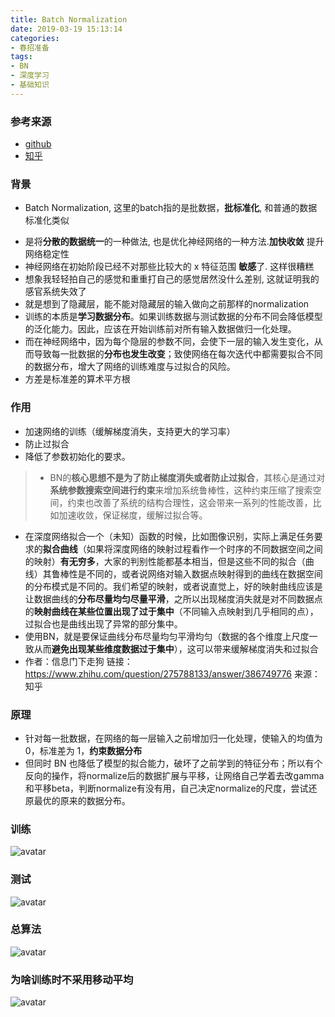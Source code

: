 ```yaml
---
title: Batch Normalization
date: 2019-03-19 15:13:14
categories: 
- 春招准备
tags:
- BN
- 深度学习
- 基础知识 
---
```

### 参考来源
- [github](https://github.com/imhuay/Algorithm_Interview_Notes-Chinese)
- [知乎](https://www.zhihu.com/question/275788133/answer/386749776)

### 背景
- Batch Normalization, 这里的batch指的是批数据，**批标准化**, 和普通的数据标准化类似
<!--more-->
- 是将**分散的数据统一**的一种做法, 也是优化神经网络的一种方法.**加快收敛** 提升网络稳定性
- 神经网络在初始阶段已经不对那些比较大的 x 特征范围 **敏感**了. 这样很糟糕
- 想象我轻轻拍自己的感觉和重重打自己的感觉居然没什么差别, 这就证明我的感官系统失效了
- 就是想到了隐藏层，能不能对隐藏层的输入做向之前那样的normalization
- 训练的本质是**学习数据分布**。如果训练数据与测试数据的分布不同会降低模型的泛化能力。因此，应该在开始训练前对所有输入数据做归一化处理。
- 而在神经网络中，因为每个隐层的参数不同，会使下一层的输入发生变化，从而导致每一批数据的**分布也发生改变**；致使网络在每次迭代中都需要拟合不同的数据分布，增大了网络的训练难度与过拟合的风险。
- 方差是标准差的算术平方根

### 作用
- 加速网络的训练（缓解梯度消失，支持更大的学习率）
- 防止过拟合
- 降低了参数初始化的要求。
> - BN的**核心思想不是为了防止梯度消失或者防止过拟合**，其核心是通过对**系统参数搜索空间进行约束**来增加系统鲁棒性，这种约束压缩了搜索空间，约束也改善了系统的结构合理性，这会带来一系列的性能改善，比如加速收敛，保证梯度，缓解过拟合等。
 - 在深度网络拟合一个（未知）函数的时候，比如图像识别，实际上满足任务要求的**拟合曲线**（如果将深度网络的映射过程看作一个时序的不同数据空间之间的映射）**有无穷多**，大家的判别性能都基本相当，但是这些不同的拟合（曲线）其鲁棒性是不同的，或者说网络对输入数据点映射得到的曲线在数据空间的分布模式是不同的。我们希望的映射，或者说直觉上，好的映射曲线应该是让数据曲线的**分布尽量均匀尽量平滑**，之所以出现梯度消失就是对不同数据点的**映射曲线在某些位置出现了过于集中**（不同输入点映射到几乎相同的点），过拟合也是曲线出现了异常的部分集中。
 - 使用BN，就是要保证曲线分布尽量均匀平滑均匀（数据的各个维度上尺度一致从而**避免出现某些维度数据过于集中**），这可以带来缓解梯度消失和过拟合
 - 作者：信息门下走狗  链接：https://www.zhihu.com/question/275788133/answer/386749776  来源：知乎

### 原理
- 针对每一批数据，在网络的每一层输入之前增加归一化处理，使输入的均值为 0，标准差为 1，**约束数据分布**
- 但同时 BN 也降低了模型的拟合能力，破坏了之前学到的特征分布；所以有个反向的操作，将normalize后的数据扩展与平移，让网络自己学着去改gamma和平移beta，判断normalize有没有用，自己决定normalize的尺度，尝试还原最优的原来的数据分布。
### 训练
![avatar](TIM截图20190319151834.jpg)

### 测试
![avatar](TIM截图20190319153814.jpg)

### 总算法
![avatar](TIM截图20190319151846.jpg)

### 为啥训练时不采用移动平均
![avatar](TIM截图20190319160349.jpg)


